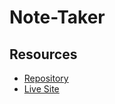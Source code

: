 # Note-Taker

## Resources

- [Repository](https://github.com/alicessilva22/Note-Taker)
- [Live Site](https://alicessilva22.github.io/Note-Taker/)
